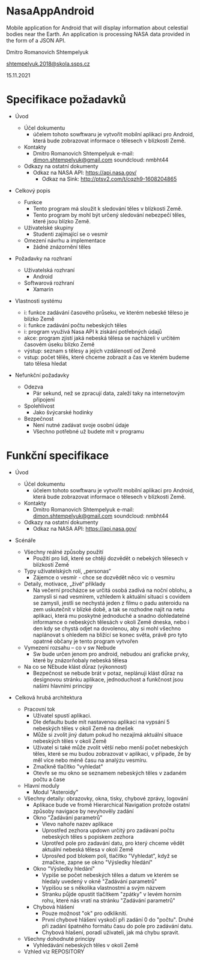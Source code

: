 # NasaAppAndroid
Mobile application for Android that will display information about celestial bodies near the Earth. An application is processing NASA data provided in the form of a JSON API.

Dmitro Romanovich Shtempelyuk

shtempelyuk.2018@skola.ssps.cz

15.11.2021
# Specifikace požadavků
- Úvod
  - Účel dokumentu
 	 - účelem tohoto sowftwaru je vytvořit mobilní aplikaci pro Android, která bude zobrazovat informace o tělesech v blízkosti Země.
  - Kontakty
    - Dmitro Romanovich Shtempelyuk e-mail: dimon.shtempelyuk@gmail.com soundcloud: nmbht44
  - Odkazy na ostatní dokumenty 
    - Odkaz na NASA API: https://api.nasa.gov/
 	  - Odkaz na Sink: http://ptsv2.com/t/cqzh9-1608204865

- Celkový popis
  - Funkce
    - Tento program má sloužit k sledování těles v blízkosti Země. 
    - Tento program by mohl být určený sledování nebezpečí těles, které jsou blízko Země.
  - Uživatelské skupiny 
    - Studenti zajímající se o vesmír
  - Omezení návrhu a implementace
    - žádné znázornění těles
- Požadavky na rozhraní
  - Uživatelská rozhraní
    - Android
  - Softwarová rozhraní
    - Xamarin
- Vlastnosti systému
  - i: funkce zadávání časového průseku, ve kterém nebeské těleso je blízko Země
  - i: funkce zadávání počtu nebeských těles
  - i: program využívá Nasa API k získání potřebných údajů
  - akce: program zjistí jaká nebeská tělesa se nacházeli v určitém časovém úseku blízko Země 
  - výstup: seznam s tělesy a jejich vzdáleností od Země
  - vstup: počet tělěs, které chceme zobrazit a čas ve kterém budeme tato tělesa hledat
- Nefunkční požadavky
  - Odezva
    - Pár sekund, než se zpracují data, zaleží taky na internetovým připojení
  - Spolehlivost
    - Jako švýcarské hodinky  	
  - Bezpečnost
    - Není nutné zadávat svoje osobní údaje
    - Všechno potřebné už budete mít v programu

 # Funkční specifikace
- Úvod
  - Účel dokumentu
 	 - účelem tohoto sowftwaru je vytvořit mobilní aplikaci pro Android, která bude zobrazovat informace o tělesech v blízkosti Země.
  - Kontakty
    - Dmitro Romanovich Shtempelyuk e-mail: dimon.shtempelyuk@gmail.com soundcloud: nmbht44
  - Odkazy na ostatní dokumenty 
    - Odkaz na NASA API: https://api.nasa.gov/   

-	Scénáře  
    -	Všechny reálné způsoby použití
        -	Použití pro lidi, které se chtěji dozvědět o nebekých tělesech v blízkostí Země
    -	Typy uživatelských rolí, „personas“
        -	Zájemce o vesmír - chce se dozvědět něco víc o vesmíru
    -	Detaily, motivace, „živé“ příklady
        - Na večerní procházce se určitá osobá zadívá na noční oblohu, a zamysli si nad vesmírem, vzhledem k aktuální situaci s covidem se zamysli, jestli se nechystá jeden z filmu o padu asteroidu na zem uskutečnít v blízké době, a tak se rozhodne najit na netu aplikaci, která mu poskytné jednoduché a snadno dohledatelné informamce o nebeských tělesách v okoli Země dneska, nebo i den kdy se chystá odjet na dovolenou, aby si mohl všechno naplánovat s ohledem na bližící se konec světa, právě pro tyto opatrné občany je tento program vytvořen
    -	Vymezení rozsahu – co v sw Nebude
        -	Sw bude určen jenom pro android, nebudou ani graficke prvky, které by znázorňobaly nebeská tělesa
    -	Na co se NEbude klást důraz (výkonnost)
        -	Bezpečnost se nebude brát v potaz, neplánuji klást důraz na designovou stránku aplikace, jednoduchost a funkčnost jsou našimi hlavními principy
-	Celková hrubá architektura
    -	Pracovní tok
        - Uživatel spustí aplikaci.
        - Dle defaultu bude mít nastavenou aplikaci na vypsání 5 nebeských těles v okolí Země na dnešek
        - Může si zvolit jiný datum pokud ho nezajímá aktuální situace nebeských těles v okolí Země
        - Uživatel si také může zvolit větší nebo menší počet nebeských těles, které se mu budou zobrazovat v aplikaci, v případe, že by měl více nebo méně času na analýzu vesmíru.
        - Zmačkně tlačítko "vyhledat"
        - Otevře se mu okno se seznamem nebeských těles v zadaném počtu a čase
    -	Hlavní moduly
        -	Modul "Asteroidy" 
    -	Všechny detaily: obrazovky, okna, tisky, chybové zprávy, logování
        -	 Aplikace bude ve fromě Hierarchical Navigation protože ostatní způsoby navigace by nevyhověly zadání
        -  Okno "Zadávání parametrů"
            - Vlevo nahoře nazev aplikace
            - Uprostřed zezhora updown určitý pro zadávaní počtu nebeských těles s popiskem zezhora
            - Uprotřed pole pro zadavání datu, pro který chceme vědět aktuální nebeská tělesa v okolí Země
            - Uprosřed pod blokem polí, tlačítko "Vyhledat", když se zmačkne, zapne se okno "Výsledky hledání"
        -  Okno "Výsledky hledání"
            - Vypíše se počet nebeských těles a datum ve kterém se hledaly uvedený v okně "Zadávání parametrů"
            - Vypíšou se s několika vlastnostmi a svým názvem
            - Stranku půjde opustit tlačítkem "zpátky" v levém horním rohu, které nás vratí na stránku "Zadávání parametrů"
        -  Chybová hlášení
            - Pouze možnost "ok" pro odkliknití.
            - První chybové hlášení vyskočí při zadání 0 do "počtu". Druhé při zadání špatného formátu času do pole pro zadávání datu.
            - Chybová hlašení, poradí uživateli, jak má chybu spravit.
    -	Všechny dohodnuté principy
        -	Vyhledávání nebeských těles v okolí Země
    - Vzhled viz REPOSITORY
